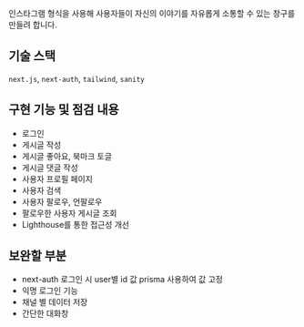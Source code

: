 인스타그램 형식을 사용해 사용자들이 자신의 이야기를 자유롭게 소통할 수 있는 창구를 만들려 합니다.

## 기술 스택

`next.js`, `next-auth`, `tailwind`, `sanity`

## 구현 기능 및 점검 내용

- 로그인
- 게시글 작성
- 게시글 좋아요, 북마크 토글
- 게시글 댓글 작성
- 사용자 프로필 페이지
- 사용자 검색
- 사용자 팔로우, 언팔로우
- 팔로우한 사용자 게시글 조회
- Lighthouse를 통한 접근성 개선

## 보완할 부분

- next-auth 로그인 시 user별 id 값 prisma 사용하여 값 고정
- 익명 로그인 기능
- 채널 별 데이터 저장
- 간단한 대화창
